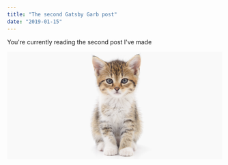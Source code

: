```yaml
---
title: "The second Gatsby Garb post"
date: "2019-01-15"
---
```


You're currently reading the second post I've made

![kitten](kitten.png)
